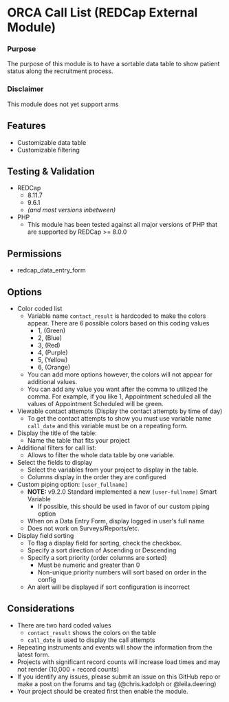# ORCA Call List (REDCap External Module)

### Purpose

The purpose of this module is to have a sortable data table to show patient status along the recruitment process.   

### Disclaimer

This module does not yet support arms

## Features
  
- Customizable data table
- Customizable filtering

## Testing & Validation

- REDCap
  - 8.11.7
  - 9.6.1
  - *(and most versions inbetween)*
- PHP
  - This module has been tested against all major versions of PHP that are supported by REDCap >= 8.0.0

## Permissions

- redcap_data_entry_form

## Options

- Color coded list 
  - Variable name `contact_result` is hardcoded to make the colors appear.  There are 6 possible colors based on this coding values
    - 1, (Green)
    - 2, (Blue)
    - 3, (Red)
    - 4, (Purple)
    - 5, (Yellow)
    - 6, (Orange)
  - You can add more options however, the colors will not appear for additional values.  
  - You can add any value you want after the comma to utilized the comma.  For example, if you like 1, Appointment scheduled all the values of Appointment Scheduled will be green.  
- Viewable contact attempts (Display the contact attempts by time of day)
  - To get the contact attempts to show you must use variable name `call_date` and this variable must be on a repeating form.
- Display the title of the table:  
  - Name the table that fits your project
- Additional filters for call list:
  - Allows to filter the whole data table by one variable.  
- Select the fields to display
  - Select the variables from your project to display in the table.
  - Columns display in the order they are configured
- Custom piping option: `[user_fullname]`
  - **NOTE:** v9.2.0 Standard implemented a new `[user-fullname]` Smart Variable
    - If possible, this should be used in favor of our custom piping option 
  - When on a Data Entry Form, display logged in user's full name
  - Does not work on Surveys/Reports/etc.
- Display field sorting
  - To flag a display field for sorting, check the checkbox.
  - Specify a sort direction of Ascending or Descending
  - Specify a sort priority (order columns are sorted)
    - Must be numeric and greater than 0
    - Non-unique priority numbers will sort based on order in the config
  - An alert will be displayed if sort configuration is incorrect

## Considerations

- There are two hard coded values
  - `contact_result` shows the colors on the table
  - `call_date` is used to display the call attempts
- Repeating instruments and events will show the information from the latest form.  
- Projects with significant record counts will increase load times and may not render (10,000 + record counts)
- If you identify any issues, please submit an issue on this GitHub repo or make a post on the forums and tag (@chris.kadolph or @leila.deering)
- Your project should be created first then enable the module.  